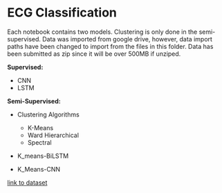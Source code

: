 # ECG Classification

Each notebook contains two models.
Clustering is only done in the semi-supervised.
Data was imported from google drive, however, data import paths have been changed to import from the files in this folder. Data has been submitted as zip since it will be over 500MB if unziped.

**Supervised:**
- CNN
- LSTM

**Semi-Supervised:**
- Clustering Algorithms
    - K-Means
    - Ward Hierarchical
    - Spectral

- K_means-BiLSTM
- K_Means-CNN



[link to dataset](https://www.kaggle.com/datasets/shayanfazeli/heartbeat)
